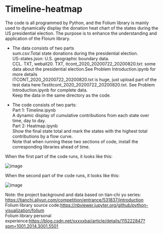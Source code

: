 # Timeline-heatmap
The code is all programmed by Python, and the Folium library is mainly used to dynamically display the donation heat chart of the states during the US presidential election. The purpose is to enhance the understanding and application of the Floium library.<br/>
- The data consists of two parts<br/>
  sum.csv:Total state donations during the presidential election.<br/>
  US-states.json: U.S. geographic boundary data.<br/>
  CCL. TXT, weball20. TXT, itcont_2020_20200722_20200820.txt: some data about the presidential election.See Problem Introduction.ipynb for more details<br/>
  ITCONT_2020_20200722_20200820.txt is huge, just upload part of the test data here:Testitcont_2020_20200722_20200820.txt. See Problem Introduction.ipynb for complete data.<br/>
  Keep the data in the same directory as the code.<br/>
  
- The code consists of two parts:<br/>
  Part 1: Timeline.ipynb<br/>
  A dynamic display of cumulative contributions from each state over time, day to day.<br/>
  Part 2: Heatmap.ipynb<br/>
  Show the final state total and mark the states with the highest total contributions by a flow curve.<br/>
Note that when running these two sections of code, install the corresponding libraries ahead of time.<br/>

When the first part of the code runs, it looks like this:<br/>

![image](https://user-images.githubusercontent.com/81458165/114261520-903b7480-9a0d-11eb-8e6b-c158632bf6bd.png)

When the second part of the code runs, it looks like this:<br/>

![image](https://user-images.githubusercontent.com/81458165/114260879-063ddc80-9a0a-11eb-8db0-6ec79b239b82.png)





Note: the project background and data based on tian-chi yu series: https://tianchi.aliyun.com/competition/entrance/531837/introduction<br/>
Folium library source code:https://nbviewer.jupyter.org/github/python-visualization/folium<br/>
Folium library personal experience:https://blog.csdn.net/xxxxxbai/article/details/115222847?spm=1001.2014.3001.5501<br/>
